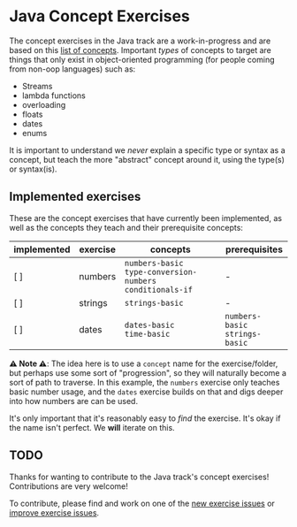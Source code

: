 # Java Concept Exercises

The concept exercises in the Java track are a work-in-progress and are based on this [list of concepts][reference-shared]. Important _types_ of concepts to target are things that only exist in object-oriented programming (for people coming from non-oop languages) such as:

- Streams
- lambda functions
- overloading
- floats
- dates
- enums

It is important to understand we _never_ explain a specific type or syntax as a concept, but teach the more "abstract" concept around it, using the type(s) or syntax(is).

## Implemented exercises

These are the concept exercises that have currently been implemented, as well as the concepts they teach and their prerequisite concepts:

| implemented | exercise                                                            | concepts                                                            | prerequisites                                                       |
|------------ | ------------------------------------------------------------------- | ------------------------------------------------------------------- | ------------------------------------------------------------------- |
|      [ ]    | numbers                                                             | `numbers-basic`<br/>`type-conversion-numbers`<br/>`conditionals-if` | -                                                                   |
|      [ ]    | strings                                                             | `strings-basic`                                                     | -                                                                   |
|      [ ]    | dates                                                               | `dates-basic`<br/>`time-basic`                                      | `numbers-basic`<br/>`strings-basic`                                 |


**⚠ Note ⚠**: The idea here is to use a `concept` name for the exercise/folder, but perhaps use some sort of "progression", so they will naturally become a sort of path to traverse. In this example, the `numbers` exercise only teaches basic number usage, and the `dates` exercise builds on that and digs deeper into how numbers are can be used.

It's only important that it's reasonably easy to _find_ the exercise. It's okay if the name isn't perfect. We **will** iterate on this.

## TODO

Thanks for wanting to contribute to the Java track's concept exercises! Contributions are very welcome!

To contribute, please find and work on one of the [new exercise issues][issues-new-exercise] or [improve exercise issues][issues-improve-exercise].

[reference-shared]: ../../../../reference/README.md
[issues-new-exercise]: https://github.com/exercism/v3/issues?utf8=%E2%9C%93&q=is%3Aopen+label%3Atrack%2Fjava+label%3Atype%2Fnew-exercise+label%3Astatus%2Fhelp-wanted
[issues-improve-exercise]: https://github.com/exercism/v3/issues?utf8=%E2%9C%93&q=is%3Aopen+label%3Atrack%2Fjava+label%3Atype%2Fimprove-exercise+label%3Astatus%2Fhelp-wanted
